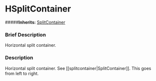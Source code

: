 #  HSplitContainer  
#####**Inherits:** [SplitContainer](class_splitcontainer)

###  Brief Description  
Horizontal split container.

###  Description  
Horizontal split container. See [[splitcontainer|SplitContainer]]. This goes from left to right.
